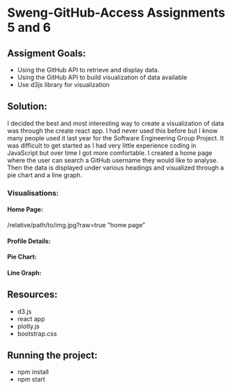 # Sweng-GitHub-Access Assignments 5 and 6

## Assigment Goals:
* Using the GitHub API to retrieve and display data.
* Using the GitHub API to build visualization of data available 
* Use d3js library for visualization 

## Solution:
I decided the best and most interesting way to create a visualization of data was through the create react app. I had never used this before but I know many people used it last year for the Software Engineering Group Project. It was difficult to get started as I had very little experience coding in JavaScript but over time I got more comfortable. I created a home page where the user can search a GitHub username they would like to analyse. Then the data is displayed under various headings and visualized through a pie chart and a line graph. 

### Visualisations:
#### Home Page:
/relative/path/to/img.jpg?raw=true "home page"
#### Profile Details:
#### Pie Chart:
#### Line Graph:

## Resources:
* d3.js
* react app
* plotly.js
* bootstrap.css

## Running the project:
* npm install 
* npm start
